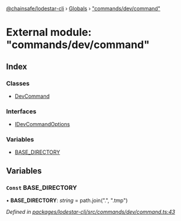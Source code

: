 [@chainsafe/lodestar-cli](../README.md) › [Globals](../globals.md) › ["commands/dev/command"](_commands_dev_command_.md)

# External module: "commands/dev/command"

## Index

### Classes

* [DevCommand](../classes/_commands_dev_command_.devcommand.md)

### Interfaces

* [IDevCommandOptions](../interfaces/_commands_dev_command_.idevcommandoptions.md)

### Variables

* [BASE_DIRECTORY](_commands_dev_command_.md#const-base_directory)

## Variables

### `Const` BASE_DIRECTORY

• **BASE_DIRECTORY**: *string* = path.join(".", ".tmp")

*Defined in [packages/lodestar-cli/src/commands/dev/command.ts:43](https://github.com/ChainSafe/lodestar/blob/663f5df9e/packages/lodestar-cli/src/commands/dev/command.ts#L43)*
